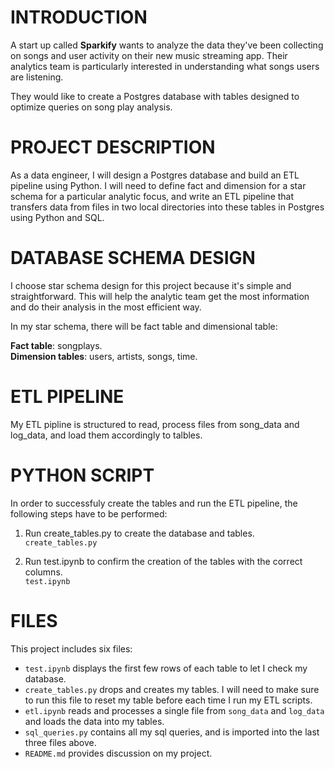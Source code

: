 # INTRODUCTION

A start up called **Sparkify** wants to analyze the data they've been collecting on songs and user activity on their new music streaming app. Their analytics team is particularly interested in understanding what songs users are listening.

They would like to create a Postgres database with tables designed to optimize queries on song play analysis.

# PROJECT DESCRIPTION

As a data engineer, I will design a Postgres database and build an ETL pipeline using Python. I will need to define fact and dimension for a star schema for a particular analytic focus, and write an ETL pipeline that transfers data from files in two local directories into these tables in Postgres using Python and SQL.

# DATABASE SCHEMA DESIGN

I choose star schema design for this project because it's simple and straightforward. This will help the analytic team get the most information and do their analysis in the most efficient way.

In my star schema, there will be fact table and dimensional table:

**Fact table**: songplays. \
**Dimension tables**: users, artists, songs, time.

# ETL PIPELINE

My ETL pipline is structured to read, process files from song_data and log_data, and load them accordingly to talbles.

# PYTHON SCRIPT

In order to successfuly create the tables and run the ETL pipeline, the following steps have to be performed:

1. Run create_tables.py to create the database and tables. \
`create_tables.py`

2. Run test.ipynb to confirm the creation of the tables with the correct columns. \
`test.ipynb`


# FILES

This project includes six files:

* `test.ipynb` displays the first few rows of each table to let I check my database.
* `create_tables.py` drops and creates my tables. I will need to make sure to run this file to reset my table before each time I run my ETL scripts.
* `etl.ipynb` reads and processes a single file from `song_data` and `log_data` and loads the data into my tables.
* `sql_queries.py` contains all my sql queries, and is imported into the last three files above.
* `README.md` provides discussion on my project.
